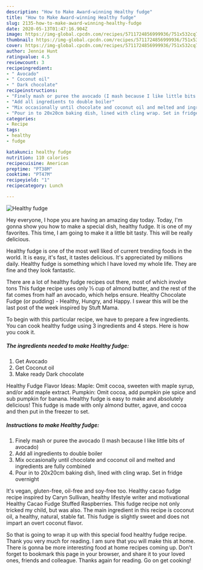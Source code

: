 ```yaml
---
description: "How to Make Award-winning Healthy fudge"
title: "How to Make Award-winning Healthy fudge"
slug: 2135-how-to-make-award-winning-healthy-fudge
date: 2020-05-13T01:47:16.904Z
image: https://img-global.cpcdn.com/recipes/5711724856999936/751x532cq70/healthy-fudge-recipe-main-photo.jpg
thumbnail: https://img-global.cpcdn.com/recipes/5711724856999936/751x532cq70/healthy-fudge-recipe-main-photo.jpg
cover: https://img-global.cpcdn.com/recipes/5711724856999936/751x532cq70/healthy-fudge-recipe-main-photo.jpg
author: Jennie Hunt
ratingvalue: 4.5
reviewcount: 3
recipeingredient:
- " Avocado"
- " Coconut oil"
- " Dark chocolate"
recipeinstructions:
- "Finely mash or puree the avocado (I mash because I like little bits of avocado)"
- "Add all ingredients to double boiler"
- "Mix occasionally until chocolate and coconut oil and melted and ingredients are fully combined"
- "Pour in to 20x20cm baking dish, lined with cling wrap. Set in fridge overnight"
categories:
- Recipe
tags:
- healthy
- fudge

katakunci: healthy fudge 
nutrition: 110 calories
recipecuisine: American
preptime: "PT38M"
cooktime: "PT47M"
recipeyield: "1"
recipecategory: Lunch

---
```



![Healthy fudge](https://img-global.cpcdn.com/recipes/5711724856999936/751x532cq70/healthy-fudge-recipe-main-photo.jpg)

Hey everyone, I hope you are having an amazing day today. Today, I'm gonna show you how to make a special dish, healthy fudge. It is one of my favorites. This time, I am going to make it a little bit tasty. This will be really delicious.

Healthy fudge is one of the most well liked of current trending foods in the world. It is easy, it's fast, it tastes delicious. It's appreciated by millions daily. Healthy fudge is something which I have loved my whole life. They are fine and they look fantastic.

There are a lot of healthy fudge recipes out there, most of which involve tons This fudge recipe uses only ⅓ cup of almond butter, and the rest of the fat comes from half an avocado, which helps ensure. Healthy Chocolate Fudge (or pudding) - Healthy, Hungry, and Happy. I swear this will be the last post of the week inspired by Stuft Mama.


To begin with this particular recipe, we have to prepare a few ingredients. You can cook healthy fudge using 3 ingredients and 4 steps. Here is how you cook it.

<!--inarticleads1-->

##### The ingredients needed to make Healthy fudge:

1. Get  Avocado
1. Get  Coconut oil
1. Make ready  Dark chocolate


Healthy Fudge Flavor Ideas: Maple: Omit cocoa, sweeten with maple syrup, and/or add maple extract. Pumpkin: Omit cocoa, add pumpkin pie spice and sub pumpkin for banana. Healthy fudge is easy to make and absolutely delicious! This fudge is made with only almond butter, agave, and cocoa and then put in the freezer to set. 

<!--inarticleads2-->

##### Instructions to make Healthy fudge:

1. Finely mash or puree the avocado (I mash because I like little bits of avocado)
1. Add all ingredients to double boiler
1. Mix occasionally until chocolate and coconut oil and melted and ingredients are fully combined
1. Pour in to 20x20cm baking dish, lined with cling wrap. Set in fridge overnight


It&#39;s vegan, gluten-free, oil-free and soy-free too. Healthy cacao fudge recipe inspired by Caryn Sullivan, healthy lifestyle writer and motivational Healthy Cacao Fudge Stuffed Raspberries. This fudge recipe not only tricked my child, but was also. The main ingredient in this recipe is coconut oil, a healthy, natural, stable fat. This fudge is slightly sweet and does not impart an overt coconut flavor. 

So that is going to wrap it up with this special food healthy fudge recipe. Thank you very much for reading. I am sure that you will make this at home. There is gonna be more interesting food at home recipes coming up. Don't forget to bookmark this page in your browser, and share it to your loved ones, friends and colleague. Thanks again for reading. Go on get cooking!
